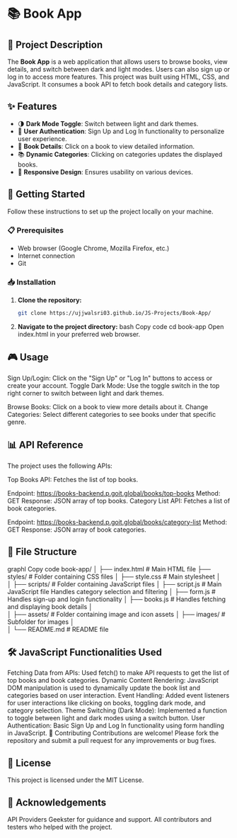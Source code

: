 # 📚 Book App

## 📖 Project Description
The **Book App** is a web application that allows users to browse books, view details, and switch between dark and light modes. Users can also sign up or log in to access more features. This project was built using HTML, CSS, and JavaScript. It consumes a book API to fetch book details and category lists.

## ✨ Features
- 🌗 **Dark Mode Toggle**: Switch between light and dark themes.
- 🔐 **User Authentication**: Sign Up and Log In functionality to personalize user experience.
- 📘 **Book Details**: Click on a book to view detailed information.
- 📚 **Dynamic Categories**: Clicking on categories updates the displayed books.
- 📱 **Responsive Design**: Ensures usability on various devices.

## 🚀 Getting Started
Follow these instructions to set up the project locally on your machine.

### 📋 Prerequisites
- Web browser (Google Chrome, Mozilla Firefox, etc.)
- Internet connection
- Git

### 📥 Installation
1. **Clone the repository:**
   ```bash
   git clone https://ujjwalsri03.github.io/JS-Projects/Book-App/

2. **Navigate to the project directory:**
bash
Copy code
cd book-app
Open index.html in your preferred web browser.

## 🎮 Usage

Sign Up/Login: Click on the "Sign Up" or "Log In" buttons to access or create your account.
Toggle Dark Mode: Use the toggle switch in the top right corner to switch between light and dark themes.

Browse Books: Click on a book to view more details about it.
Change Categories: Select different categories to see books under that specific genre.

## 📊 API Reference
The project uses the following APIs:

Top Books API: Fetches the list of top books.

Endpoint: https://books-backend.p.goit.global/books/top-books
Method: GET
Response: JSON array of top books.
Category List API: Fetches a list of book categories.

Endpoint: https://books-backend.p.goit.global/books/category-list
Method: GET
Response: JSON array of book categories.

## 📁 File Structure
graphl
Copy code
book-app/
│
├── index.html                # Main HTML file
├── styles/                   # Folder containing CSS files
│   ├── style.css              # Main stylesheet
│            
│
├── scripts/                  # Folder containing JavaScript files 
│   ├── script.js             # Main JavaScript file Handles category selection and filtering
│   ├── form.js               # Handles sign-up and login functionality
│   ├── books.js              # Handles fetching and displaying book details
│   
│
├── assets/                   # Folder containing image and icon assets
│   ├── images/               # Subfolder for images
│                 
│
└── README.md                 # README file

## 🛠️ JavaScript Functionalities Used

Fetching Data from APIs: Used fetch() to make API requests to get the list of top books and book categories.
Dynamic Content Rendering: JavaScript DOM manipulation is used to dynamically update the book list and categories based on user interaction.
Event Handling: Added event listeners for user interactions like clicking on books, toggling dark mode, and category selection.
Theme Switching (Dark Mode): Implemented a function to toggle between light and dark modes using a switch button.
User Authentication: Basic Sign Up and Log In functionality using form handling in JavaScript.
🤝 Contributing
Contributions are welcome! Please fork the repository and submit a pull request for any improvements or bug fixes.

## 📜 License
This project is licensed under the MIT License.

## 🙏 Acknowledgements
API Providers
Geekster for guidance and support.
All contributors and testers who helped with the project.

